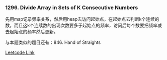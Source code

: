 ### 1296. Divide Array in Sets of K Consecutive Numbers

先用map记录频率关系，然后用heap去访问起始点，在起始点去判断k个连续的数，而且这k个连续数的出现次数要多于起始点的频率，访问后每个数要把频率减去起始点的频率然后更新。

与本题类似的题目还有：846. Hand of Straights


[Leetcode Link](https://leetcode.com/problems/divide-array-in-sets-of-k-consecutive-numbers/)
